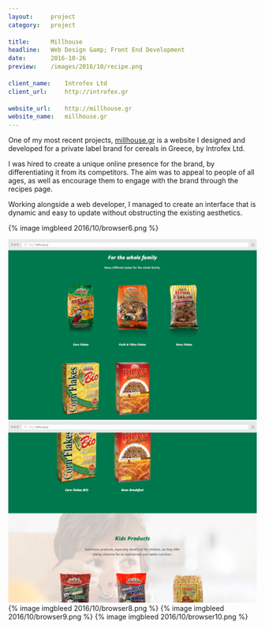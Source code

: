```yaml
---
layout:     project
category:   project

title:      Millhouse
headline:   Web Design &amp; Front End Development
date:       2016-10-26
preview:    /images/2016/10/recipe.png

client_name:    Introfex Ltd
client_url:     http://introfex.gr

website_url:    http://millhouse.gr
website_name:   millhouse.gr
---
```

One of my most recent projects, [millhouse.gr](http://millhouse.gr) is a website I designed and developed for a private label brand for cereals in Greece, by Introfex Ltd.

I was hired to create a unique online presence for the brand, by differentiating it from its competitors. The aim was to appeal to people of all ages, as well as encourage them to engage with the brand through the recipes page.

Working alongside a web developer, I managed to create an interface that is dynamic and easy to update without obstructing the existing aesthetics.

{% image imgbleed 2016/10/browser6.png %}
<div class="images-2x2">
    <a href="/images/2016/10/browser11.png">
        <img src="/images/2016/10/browser11.png">
    </a>
    <a href="/images/2016/10/browser7.png">
        <img src="/images/2016/10/browser7.png">
    </a>
</div>
{% image imgbleed 2016/10/browser8.png %}
{% image imgbleed 2016/10/browser9.png %}
{% image imgbleed 2016/10/browser10.png %}
